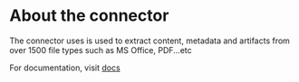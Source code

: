 # About the connector

The connector uses is used to extract content, metadata and artifacts from over 1500 file types such as MS Office, PDF...etc

For documentation, visit [docs](docs/FileContentExtractionConnectorDoc.md)